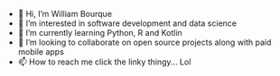 - 👋 Hi, I’m William Bourque
- 👀 I’m interested in software development and data science
- 🌱 I’m currently learning Python, R and Kotlin
- 💞️ I’m looking to collaborate on open source projects along with paid mobile apps
- 📫 How to reach me click the linky thingy... Lol

<!---
borkusgod/borkusgod is a ✨ special ✨ repository because its `README.md` (this file) appears on your GitHub profile.
You can click the Preview link to take a look at your changes.
--->
